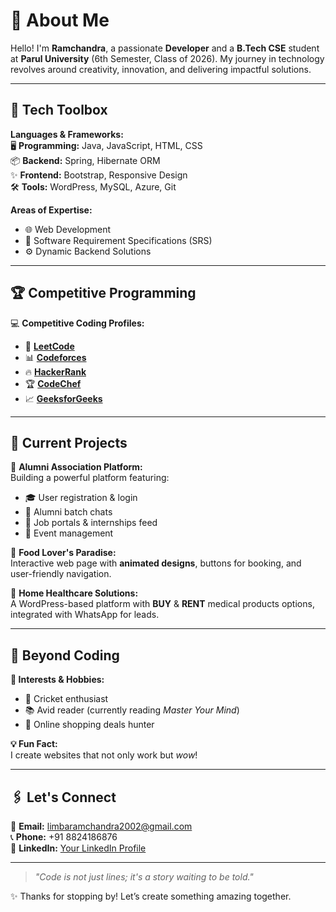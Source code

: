 # 🌟 About Me  

Hello! I'm **Ramchandra**, a passionate **Developer** and a **B.Tech CSE** student at **Parul University** (6th Semester, Class of 2026). My journey in technology revolves around creativity, innovation, and delivering impactful solutions.  

---

## 🔧 Tech Toolbox  

**Languages & Frameworks:**  
🖥️ **Programming:** Java, JavaScript, HTML, CSS  
📦 **Backend:** Spring, Hibernate ORM  
✨ **Frontend:** Bootstrap, Responsive Design  
🛠️ **Tools:** WordPress, MySQL, Azure, Git  

**Areas of Expertise:**  
- 🌐 Web Development  
- 🧩 Software Requirement Specifications (SRS)  
- ⚙️ Dynamic Backend Solutions  

---
## 🏆 Competitive Programming

💻 **Competitive Coding Profiles:**  
- 🏅 **[LeetCode](#)**  
- 📊 **[Codeforces](#)**  
- 🔥 **[HackerRank](#)**  
- 🏆 **[CodeChef](#)**  
- 📈 **[GeeksforGeeks](#)**  
---

## 🚀 Current Projects  

🌟 **Alumni Association Platform:**  
Building a powerful platform featuring:  
- 🎓 User registration & login  
- 🤝 Alumni batch chats  
- 📂 Job portals & internships feed  
- 🎉 Event management  

🍴 **Food Lover's Paradise:**  
Interactive web page with **animated designs**, buttons for booking, and user-friendly navigation.  

🏥 **Home Healthcare Solutions:**  
A WordPress-based platform with **BUY** & **RENT** medical products options, integrated with WhatsApp for leads.  

---

## 📘 Beyond Coding  

**🌈 Interests & Hobbies:**  
- 🏏 Cricket enthusiast  
- 📚 Avid reader (currently reading *Master Your Mind*)  
- 🛒 Online shopping deals hunter  

**💡 Fun Fact:**  
I create websites that not only work but *wow*!  

---

## 🖇️ Let's Connect  

📧 **Email:** [limbaramchandra2002@gmail.com](mailto:limbaramchandra2002@gmail.com)  
📞 **Phone:** +91 8824186876  
💼 **LinkedIn:** [Your LinkedIn Profile](https://www.linkedin.com/in/ram1528/)  

---

> *"Code is not just lines; it's a story waiting to be told."*  

✨ Thanks for stopping by! Let’s create something amazing together.  
